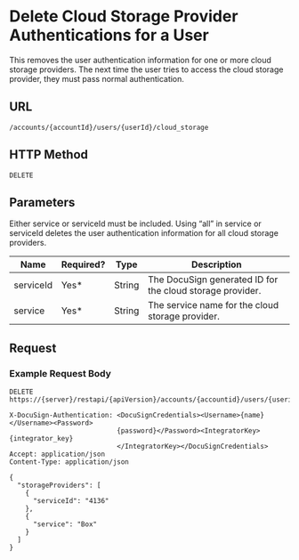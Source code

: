 # Delete Cloud Storage Provider Authentications for a User

This removes the user authentication information for one or more cloud storage providers. The next time the user tries to access the cloud storage provider, they must pass normal authentication.

## URL

    /accounts/{accountId}/users/{userId}/cloud_storage

## HTTP Method

    DELETE

## Parameters

Either service or serviceId must be included. Using “all” in service or serviceId deletes the user authentication information for all cloud storage providers.

|Name|Required?|Type|Description|
|----|---------|----|-----------|
|serviceId|Yes*|String|The DocuSign generated ID for the cloud storage provider.|
|service|Yes*|String|The service name for the cloud storage provider.|

## Request

### Example Request Body

    DELETE https://{server}/restapi/{apiVersion}/accounts/{accountid}/users/{userid}/cloud_storage
    
    X-DocuSign-Authentication: <DocuSignCredentials><Username>{name}</Username><Password>
                               {password}</Password><IntegratorKey>{integrator_key}
                               </IntegratorKey></DocuSignCredentials>
    Accept: application/json
    Content-Type: application/json
    
    {
      "storageProviders": [
        {
          "serviceId": "4136"
        },
        {
          "service": "Box"
        }
      ]
    }
